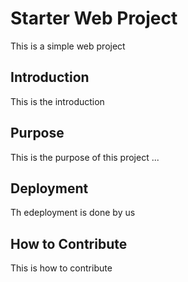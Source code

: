 # Starter Web Project
This is a simple web project

## Introduction
This is the introduction

## Purpose
This is the purpose of this project ...

## Deployment
Th edeployment is done by us

## How to Contribute
This is how to contribute
